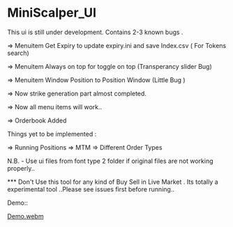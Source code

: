 # MiniScalper_UI
This ui is still under development. Contains 2-3 known bugs .

=> Menuitem Get Expiry to update expiry.ini and save Index.csv ( For Tokens search)

=> Menuitem Always on top for toggle on top (Transperancy slider Bug)

=> Menuitem Window Position to Position Window (Little Bug ) 

=> Now strike generation part almost completed. 

=> Now all menu items will work..

=> Orderbook Added

Things yet to be implemented :

=> Running Positions
=> MTM
=> Different Order Types


N.B. - Use ui files from font type 2 folder if original files are not working properly..


*** Don't Use this tool for any kind of Buy Sell in Live Market . Its totally a experimental tool ..Please see issues first before running.. 

Demo::


 
[Demo.webm](https://user-images.githubusercontent.com/91151267/213624717-1844ef9f-b20d-41ae-91d2-cbcbba8102f6.webm)

